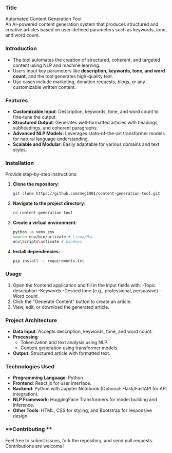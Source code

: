 
### **Title**  
Automated Content Generation Tool  
An AI-powered content generation system that produces structured and creative articles based on user-defined parameters such as keywords, tone, and word count.

### **Introduction**   
- The tool automates the creation of structured, coherent, and targeted content using NLP and machine learning.  
- Users input key parameters like **description, keywords, tone, and word count**, and the tool generates high-quality text.  
- Use cases include marketing, donation requests, blogs, or any customizable written content.  

### **Features**  
- **Customizable Input**: Description, keywords, tone, and word count to fine-tune the output.  
- **Structured Output**: Generates well-formatted articles with headings, subheadings, and coherent paragraphs.  
- **Advanced NLP Models**: Leverages state-of-the-art transformer models for natural language understanding.  
- **Scalable and Modular**: Easily adaptable for various domains and text styles.  

### **Installation**  
Provide step-by-step instructions:  
1. **Clone the repository**:  
   ```bash  
   git clone https://github.com/meg1901/content-generation-tool.git  
   ```  
2. **Navigate to the project directory**:  
   ```bash  
   cd content-generation-tool  
   ```  
3. **Create a virtual environment**:  
   ```bash  
   python -m venv env  
   source env/bin/activate # Linux/Mac  
   env\Scripts\activate # Windows  
   ```  
4. **Install dependencies**:  
   ```bash  
   pip install -r requirements.txt  
   ```  

### **Usage**  
1. Open the frontend application and fill in the input fields with:
-Topic description
-Keywords
-Desired tone (e.g., professional, persuasive)
-Word count
2. Click the "Generate Content" button to create an article.
3. View, edit, or download the generated article.


### **Project Architecture**  
- **Data Input**: Accepts description, keywords, tone, and word count.  
- **Processing**:  
   - Tokenization and text analysis using NLP.  
   - Content generation using transformer models.  
- **Output**: Structured article with formatted text.  

### **Technologies Used**  
- **Programming Language**: Python  
- **Frontend**: React.js for user interface.
- **Backend**: Python with Jupyter Notebook (Optional: Flask/FastAPI for API integration).
- **NLP Framework**: HuggingFace Transformers for model building and inference.
- **Other Tools**: HTML, CSS for styling, and Bootstrap for responsive design.

### **Contributing **
Feel free to submit issues, fork the repository, and send pull requests. Contributions are welcome!





